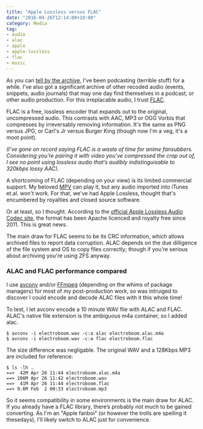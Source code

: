 ```yaml
---
title: "Apple Lossless versus FLAC"
date: "2016-04-26T12:14:00+10:00"
category: Media
tag:
- audio
- alac
- apple
- apple-lossless
- flac
- music
---
```

As you can [tell by the archive], I've been podcasting (terrible stuff) for a while. I've also got a significant archive of other recoded audio (events, snippets, audio journals) that may one day find themselves in a podcast, or other audio production. For this irreplacable audio, I trust [FLAC].

FLAC is a free, lossless encoder that expands out to the original, uncompressed audio. This contrasts with AAC, MP3 or OGG Vorbis that compresses by irreversably removing information. It's the same as PNG versus JPG, or Carl's Jr versus Burger King (though now I'm a veg, it's a moot point).

<p style="font-style:italic" class="aside">(I’ve gone on record saying FLAC is a waste of time for anime fansubbers. Considering you’re pairing it with video you’ve compressed the crap out of, I see no point using lossless audio that’s audibly indistinguisable to 320kbps lossy AAC).</p>

A shortcoming of FLAC (depending on your view) is its limited commercial support. My beloved [MPV] can play it, but any audio imported into iTunes et.al. won't work. For that, we've had Apple Lossless, thought that's encumbered by royalties and closed source software.

Or at least, so I thought. According to the [official Apple Lossless Audio Codec site], the format has been Apache licenced and royalty free since 2011. This is great news. 

The main draw for FLAC seems to be its CRC information, which allows archived files to report data corruption. ALAC depends on the due dilligence of the file system and OS to copy files correctly; though if you're serious about archiving you're using ZFS anyway.

### ALAC and FLAC performance compared

I use [avconv] and/or [FFmpeg] \(depending on the whims of package managers) for most of my post-production work, so was intruiged to discover I could encode and decode ALAC files with it this whole time!

To test, I let avconv encode a 10 minute WAV file with ALAC and FLAC. ALAC's native file extension is the ambiguous m4a container, so I added alac.

    $ avconv -i electroboom.wav -c:a alac electroboom.alac.m4a
    $ avconv -i electroboom.wav -c:a flac electroboom.flac

The size difference was negligable. The original WAV and a 128Kbps MP3 are included for reference:

    $ ls -lh .
    ==>  42M Apr 26 11:44 electroboom.alac.m4a
    ==> 106M Apr 26 11:42 electroboom.wav
    ==>  41M Apr 26 11:44 electroboom.flac
    ==> 9.6M Feb  2 00:33 electroboom.mp3

So it seems compatibility in some environments is the main draw for ALAC. If you already have a FLAC library, there’s probably not much to be gained converting. As I'm an "Apple fanboi" (or however the trolls are spelling it thesedays), I'll likely switch to ALAC just for convenience. 

[tell by the archive]: https://rubenerd.com/show/
[FLAC]: https://xiph.org/flac/
[MPV]: https://mpv.io/
[official Apple Lossless Audio Codec site]: https://alac.macosforge.org/
[avconv]: https://libav.org/avconv.html
[ffmpeg]: https://ffmpeg.org/


